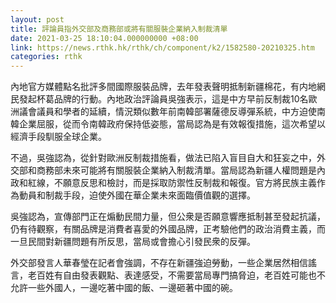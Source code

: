 ```yaml
---
layout: post
title: 評論員指外交部及商務部或將有關服裝企業納入制裁清單
date: 2021-03-25 18:10:04.000000000 +08:00
link: https://news.rthk.hk/rthk/ch/component/k2/1582580-20210325.htm
categories: rthk
---
```


內地官方媒體點名批評多間國際服裝品牌，去年發表聲明抵制新疆棉花，有内地網民發起杯葛品牌的行動。內地政治評論員吳強表示，這是中方早前反制裁10名歐洲議會議員和學者的延續，情況類似數年前南韓部署薩德反導彈系統，中方迫使南韓企業屈服，從而令南韓政府保持低姿態，當局認為是有效報復措施，這次希望以經濟手段馴服全球企業。

不過，吳強認為，從針對歐洲反制裁措施看，做法已陷入盲目自大和狂妄之中，外交部和商務部未來可能將有關服裝企業納入制裁清單。當局認為新疆人權問題是內政和紅線，不願意反思和檢討，而是採取防禦性反制裁和報復。官方將民族主義作為動員和制裁手段，迫使外國在華企業未來面臨價值觀的選擇。

吳強認為，宣傳部門正在煽動民間力量，但公衆是否願意響應抵制甚至發起抗議，仍有待觀察，有關品牌是消費者喜愛的外國品牌，正考驗他們的政治消費主義，而一旦民間對新疆問題有所反思，當局或會擔心引發民衆的反彈。

外交部發言人華春瑩在記者會強調，不存在新疆強迫勞動，一些企業居然相信謠言，老百姓有自由發表觀點、表達感受，不需要當局專門搞脅迫，老百姓可能也不允許一些外國人，一邊吃著中國的飯、一邊砸著中國的碗。
